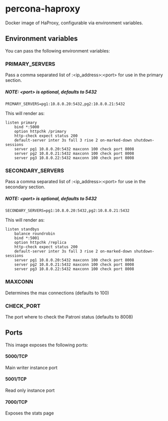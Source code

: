 # percona-haproxy

Docker image of HaProxy, configurable via environment variables.

## Environment variables

You can pass the following environment variables:

### PRIMARY_SERVERS

Pass a comma separated list of <hostname>:<ip_address>:\<port> for use in the primary section.

##### NOTE: \<port> is optional, defaults to 5432

```
PRIMARY_SERVERS=pg1:10.8.0.20:5432,pg2:10.8.0.21:5432
```
This will render as:

```
listen primary
    bind *:5000
    option httpchk /primary
    http-check expect status 200
    default-server inter 3s fall 3 rise 2 on-marked-down shutdown-sessions
    server pg1 10.8.0.20:5432 maxconn 100 check port 8008
    server pg2 10.8.0.21:5432 maxconn 100 check port 8008
    server pg3 10.8.0.22:5432 maxconn 100 check port 8008
```

### SECONDARY_SERVERS

Pass a comma separated list of <hostname>:<ip_address>:\<port> for use in the secondary section.

##### NOTE: \<port> is optional, defaults to 5432

```
SECONDARY_SERVERS=pg1:10.8.0.20:5432,pg2:10.8.0.21:5432
```
This will render as:

```
listen standbys
    balance roundrobin
    bind *:5001
    option httpchk /replica
    http-check expect status 200
    default-server inter 3s fall 3 rise 2 on-marked-down shutdown-sessions
    server pg1 10.8.0.20:5432 maxconn 100 check port 8008
    server pg2 10.8.0.21:5432 maxconn 100 check port 8008
    server pg3 10.8.0.22:5432 maxconn 100 check port 8008
```

### MAXCONN

Determines the max connections (defaults to 100)

### CHECK_PORT

The port where to check the Patroni status (defaults to 8008)

## Ports

This image exposes the following ports:

#### 5000/TCP

Main writer instance port

#### 5001/TCP

Read only instance port

#### 7000/TCP

Exposes the stats page